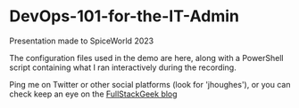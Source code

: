 # DevOps-101-for-the-IT-Admin

Presentation made to SpiceWorld 2023

The configuration files used in the demo are here, along with a PowerShell script containing what I ran interactively during the recording.

Ping me on Twitter or other social platforms (look for 'jhoughes'), or you can check keep an eye on the [FullStackGeek blog](https://www.fullstackgeek.net)
